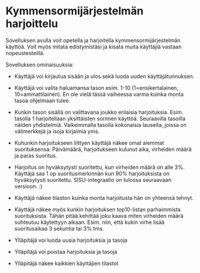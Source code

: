 # Kymmensormijärjestelmän harjoittelu

Sovelluksen avulla voit opetella ja harjoitella kymmensormijärjestelmän käyttöä. Voit myös mitata edistymistäsi ja kisata muita käyttäjiä vastaan nopeustesteillä. 

Sovelluksen ominaisuuksia:

* Käyttäjä voi kirjautua sisään ja ulos sekä luoda uuden käyttäjätunnuksen.
* Käyttäjä voi valita haluamansa tason esim. 1-10 (1=ensikertalainen, 10=ammattilainen). En ole vielä tässä vaiheessa varma kuinka monta tasoa ohjelmaan tulee.
* Kunkin tason sisällä on valittavana joukko erilaisia harjoituksia. Esim. tasolla 1 harjoitellaan yksittäisten sormien käyttöä. Seuraavilla tasoilla näiden yhdistelmiä. Vaikeimmalla tasolla kokonaisia lauseita, joissa on välimerkkejä ja isoja kirjaimia yms.
* Kuhunkin harjoitukseen liittyen käyttäjä näkee omat aiemmat suorituksensa: Päivämäärä, harjoitukseen kulunut aika, virheiden määrä ja paras suoritus.
* Harjoitus on hyväksytysti suoritettu, kun virheiden määrä on alle 3%. Käyttäjä saa 1 op suoritusmerkinnän kun 90% harjoituksista on hyväksytysti suoritettu. SISU-integraatio on tulossa seuraavaan versioon. :)
* Käyttäjä näkee tilaston kuinka monta harjoitusta hän on yhteensä tehnyt.
* Käyttäjä näkee myös kunkin harjoituksen top10-listan parhaimmista suorituksista. Tähän pitää kehittää joku kaava miten virheiden määrä suhteutuu käytettyyn aikaan. Esim. niin, että kukin virhe lisää suoritusaikaa 3 sekuntia tai 3% tms.
 
* Ylläpitäjä voi luoda uusia harjoituksia ja tasoja
* Ylläpitäjä voi poistaa harjoituksia ja tasoja
* Ylläpitäjä näkee kaikkien käyttäjien tilastot
